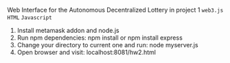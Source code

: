 Web Interface for the Autonomous Decentralized Lottery in project 1 `web3.js` `HTML` `Javascript`

1. Install metamask addon and node.js
2. Run npm dependencies: npm install or npm install express
3. Change your directory to current one and run: node myserver.js
4. Open browser and visit: localhost:8081/hw2.html
